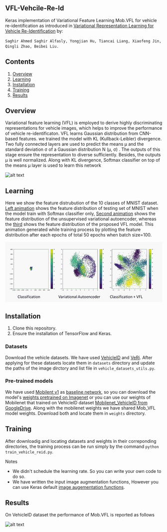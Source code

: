## VFL-Vehcile-Re-Id
Keras implementation of Variational Feature Learning Mob.VFL for vehicle re-identification as introduced in [Variational Representation Learning for Vehicle Re-Identification](https://ieeexplore.ieee.org/document/8803366)
by:

`Saghir Ahmed Saghir Alfasly, Yongjian Hu, Tiancai Liang, Xiaofeng Jin, Qingli Zhao, Beibei Liu.`
## Contents
1. [Overview](#overview)
2. [Learning](#learning)
3. [Installation](#installation)
4. [Training](#training)
5. [Results](#results)



## Overview
Variational feature learning (VFL) is employed to derive highly discriminating representations for vehicle images, which helps to improve the performance of vehicle re-identificaton. VFL learns Gaussian distribution from CNN-based features.
we trained the model with KL (Kullback-Leibler) divergence. Two fully connected layers are used to predict the means µ and the standard deviation σ of a Gaussian distribution N (µ, σ) . The outputs of this stage ensure the representation to diverse sufficiently. Besides, the outputs µ is well normalized. Along with KL divergence, Softmax classifier on top of the means µ layer is used to learn this network



![alt text](https://github.com/saghiralfasly/Vehicle-Re-ID/blob/master/images/model.png)

## Learning
Here we show the feature distrubution of the 10 classes of MNIST dataset. [Left animation](images/class.gif) shows the feature distribution of testing set of MNIST when the model train with Softmax classifier only, [Second animation](images/vae.gif) shows the feature distribution of the unsupervised variational autoencoder, whereas the [third](images/class_and_KL.gif) shows the feature distribution of the proposed VFL model. This animation generated while training process by plotting the feature distribution after each epochs of total 50 epochs when batch size=100. 

![](images/Feature_distribution.gif)

## Installation
1) Clone this repository.
2) Ensure the installation of TensorFlow and Keras.

### Datasets
Download the vehicle datasets. We have used [VehicleID](https://pkuml.org/resources/pku-vehicleid.html) and [VeRi](https://vehiclereid.github.io/VeRi/). After applying for these datasets locate them in `datasets` directory and update the paths of the image dirctory and list file in `vehicle_datasets_utils.py`.
### Pre-trained models
We have used [Mobilent v1](https://arxiv.org/abs/1704.04861) as [baseline network](https://github.com/keras-team/keras/blob/master/keras/applications/mobilenet.py), so you can download the model's [weights pretrained on Imagenet](https://github.com/fchollet/deep-learning-models/releases/download/v0.6/mobilenet_1_0_224_tf_no_top.h5) or you can use our weights of Mobilenet that trained on VehicleID dataset [Mobilenet_VehicleID from GoogleDrive](https://drive.google.com/open?id=1tAUSTdmkXlIu26Uv92MaqGj2M366iZbi). Along with the mobilenet weights we have shared Mob_VFL model weights. Download both and locate them in `weights` directory.
## Training
After downloadig and locating datasets and weights in their correponding directories, the training process can be run
simply by the command `python train_vehicle_reid.py`. 

Notes
* We didn't schedule the learning rate. So you can write your own code to do so.  
* We have written the input image augmentation functions, However you can use Keras default [image augementation functions](https://github.com/keras-team/keras/blob/master/keras/preprocessing/image.py).
## Results
On VehicleID dataset the performance of Mob.VFL is reported as follows

![alt text](https://github.com/saghiralfasly/Vehicle-Re-ID/blob/master/images/Performance.png)
